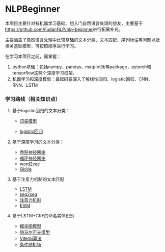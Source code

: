 # NLPBeginner
本项目主要针对有机器学习基础、想入门自然语言处理的朋友，主要基于<https://github.com/FudanNLP/nlp-beginner>进行拓展补充。

主要涵盖了自然语言处理中比较基础的文本分类、文本匹配、序列标注等问题以及相关基础模型，可按照顺序进行学习。

在学习本项目之前，需掌握：

1. python基础：包括numpy、pandas、matplotlib等package，pytorch和tensorflow这两个深度学习框架。
2. 机器学习和深度模型：最起码要深入了解线性回归、logistic回归、CNN、RNN、LSTM

### 学习路线（相关知识点）

1. 基于logistic回归的文本分类：

   * [词袋模型](https://jesseyule.github.io/naturallanguage/bow/content.html)

   * [logistic回归](https://jesseyule.github.io/machinelearning/logisticRegression/content.html)
2. 基于深度学习的文本分类：

   * [卷积神经网络](<https://jesseyule.github.io/machinelearning/cnn/content.html>)
   * [循环神经网络](<https://jesseyule.github.io/machinelearning/rnn/content.html>)
   * [word2vec](<https://jesseyule.github.io/naturallanguage/word2vec/content.html>)
   * [GloVe](<https://jesseyule.github.io/naturallanguage/gloVe/content.html>)
3. 基于注意力机制的文本匹配
   * [LSTM](<https://jesseyule.github.io/machinelearning/lstm/content.html>)
   * [seq2seq](<https://jesseyule.github.io/naturallanguage/seq2seq/content.html>)
   * [注意力机制](<https://jesseyule.github.io/naturallanguage/attentionMechanism/content.html>)
   * [ESIM](<https://jesseyule.github.io/naturallanguage/ESIM/content.html>)
4. 基于LSTM+CRF的命名实体识别
   - [概率图模型](<https://jesseyule.github.io/naturallanguage/probabilistifcGraphicalModel/content.html>)
   - [隐马尔可夫模型](<https://jesseyule.github.io/naturallanguage/hmm/content.html>)
   - [Viterbi算法](<https://jesseyule.github.io/naturallanguage/viterbi/content.html>)
   - [条件随机场](<https://jesseyule.github.io/naturallanguage/crf/content.html>)
